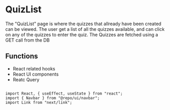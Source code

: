 # QuizList

The "QuizList" page is where the quizzes that allready have been created can be viewed. The user get a list of all the quizzes available, and can click on any of the quizzes to enter the quiz. The Quizzes are fetched using a GET call from the DB

## Functions
* React related hooks
* React UI components
* Reatc Query

```tsx title="/admin/game/create/page.tsx"

import React, { useEffect, useState } from "react";
import { Navbar } from "@repo/ui/navbar";
import Link from "next/link";
```
